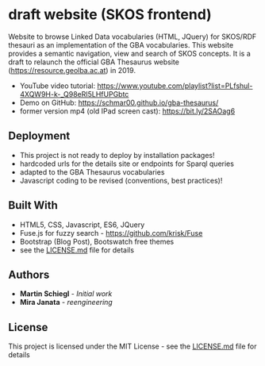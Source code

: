 # draft website (SKOS frontend)
Website to browse Linked Data vocabularies (HTML, JQuery) for SKOS/RDF thesauri as an implementation of the GBA vocabularies.
This website provides a semantic navigation, view and search of SKOS concepts. It is a draft to relaunch the official GBA Thesaurus website (https://resource.geolba.ac.at) in 2019.  
* YouTube video tutorial: https://www.youtube.com/playlist?list=PLfshul-4XQW9H-k-_Q98eRI5LHfUPGbtc
* Demo on GitHub: https://schmar00.github.io/gba-thesaurus/
* former version mp4 (old IPad screen cast): https://bit.ly/2SAOag6

## Deployment

* This project is not ready to deploy by installation packages!
* hardcoded urls for the details site or endpoints for Sparql queries
* adapted to the GBA Thesaurus vocabularies
* Javascript coding to be revised (conventions, best practices)!

## Built With

* HTML5, CSS, Javascript, ES6, JQuery
* Fuse.js for fuzzy search - https://github.com/krisk/Fuse
* Bootstrap (Blog Post), Bootswatch free themes
* see the [LICENSE.md](LICENSE) file for details

## Authors

* **Martin Schiegl** - *Initial work* 
* **Mira Janata** - *reengineering*

## License

This project is licensed under the MIT License - see the [LICENSE.md](LICENSE) file for details
